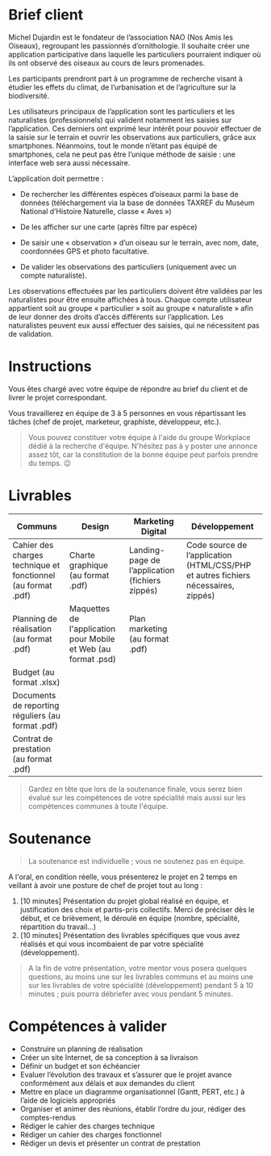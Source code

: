 # Brief client

Michel Dujardin est le fondateur de l’association NAO (Nos Amis les Oiseaux), regroupant les passionnés d’ornithologie. Il souhaite créer une application participative dans laquelle les particuliers pourraient indiquer où ils ont observé des oiseaux au cours de leurs promenades.‌

Les participants prendront part à un programme de recherche visant à étudier les effets du climat, de l’urbanisation et de l’agriculture sur la biodiversité.

Les utilisateurs principaux de l’application sont les particuliers et les naturalistes (professionnels) qui valident notamment les saisies sur l’application. Ces derniers ont exprimé leur intérêt pour pouvoir effectuer de la saisie sur le terrain et ouvrir les observations aux particuliers, grâce aux smartphones. Néanmoins, tout le monde n’étant pas équipé de smartphones, cela ne peut pas être l’unique méthode de saisie : une interface web sera aussi nécessaire. 

L’application doit permettre :

- De rechercher les différentes espèces d’oiseaux parmi la base de données (téléchargement via la base de données TAXREF du Muséum National d’Histoire Naturelle, classe « Aves »)

- De les afficher sur une carte (après filtre par espèce)

- De saisir une « observation » d’un oiseau sur le terrain, avec nom, date, coordonnées GPS et photo facultative.

- De valider les observations des particuliers (uniquement avec un compte naturaliste).

Les observations effectuées par les particuliers doivent être validées par les naturalistes pour être ensuite affichées à tous. Chaque compte utilisateur appartient soit au groupe « particulier » soit au groupe « naturaliste » afin de leur donner des droits d’accès différents sur l’application. Les naturalistes peuvent eux aussi effectuer des saisies, qui ne nécessitent pas de validation.

# Instructions

Vous êtes chargé avec votre équipe de répondre au brief du client et de livrer le projet correspondant.

Vous travaillerez en équipe de 3 à 5 personnes en vous répartissant les tâches (chef de projet, marketeur, graphiste, développeur, etc.).

>Vous pouvez constituer votre équipe à l'aide du groupe Workplace dédié à la recherche d'équipe.
>N'hésitez pas à y poster une annonce assez tôt, car la constitution de la bonne équipe peut parfois prendre du temps. 😉

# Livrables

| Communs                                                       | Design                                                         | Marketing Digital                               | Développement                                                                      |
| ------------------------------------------------------------- | -------------------------------------------------------------- | ------------------------------------------------| ---------------------------------------------------------------------------------- |
| Cahier des charges technique et fonctionnel (au format .pdf)  | Charte graphique (au format .pdf)                              | Landing-page de l’application (fichiers zippés) | Code source de l’application (HTML/CSS/PHP et autres fichiers nécessaires, zippés) |
| Planning de réalisation (au format .pdf)                      | Maquettes de l'application pour Mobile et Web (au format .psd) | Plan marketing (au format .pdf)                 |                                                                                    |
| Budget (au format .xlsx)                                      |                                                                |                                                 |                                                                                    |
| Documents de reporting réguliers (au format .pdf)             |                                                                |                                                 |                                                                                    |
| Contrat de prestation (au format .pdf)                        |                                                                |                                                 |                                                                                    |

>Gardez en tête que lors de la soutenance finale, vous serez bien évalué sur les compétences de votre spécialité mais aussi sur les compétences communes à toute l'équipe.

# Soutenance

>La soutenance est individuelle ; vous ne soutenez pas en équipe.

A l'oral, en condition réelle, vous présenterez le projet en 2 temps en veillant à avoir une posture de chef de projet tout au long :

1. [10 minutes] Présentation du projet global réalisé en équipe, et justification des choix et partis-pris collectifs. Merci de préciser dès le début, et ce brièvement, le déroulé en équipe (nombre, spécialité, répartition du travail...)
2. [10 minutes] Présentation des livrables spécifiques que vous avez réalisés et qui vous incombaient de par votre spécialité (développement). 

>A la fin de votre présentation, votre mentor vous posera quelques questions, au moins une sur les livrables communs et au moins une sur les livrables de votre spécialité (développement) pendant 5 à 10 minutes ; puis pourra débriefer avec vous pendant 5 minutes.

# Compétences à valider

- Construire un planning de réalisation
- Créer un site Internet, de sa conception à sa livraison
- Définir un budget et son échéancier
- Evaluer l’évolution des travaux et s’assurer que le projet avance conformément aux délais et aux demandes du client
- Mettre en place un diagramme organisationnel (Gantt, PERT, etc.) à l’aide de logiciels appropriés
- Organiser et animer des réunions, établir l’ordre du jour, rédiger des comptes-rendus
- Rédiger le cahier des charges technique
- Rédiger un cahier des charges fonctionnel
- Rédiger un devis et présenter un contrat de prestation
